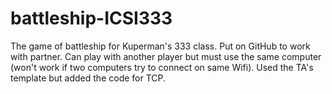 # battleship-ICSI333
The game of battleship for Kuperman's 333 class. Put on GitHub to work with partner. Can play with another player but must use the same computer (won't work if two computers try to connect on same Wifi). Used the TA's template but added the code for TCP.
